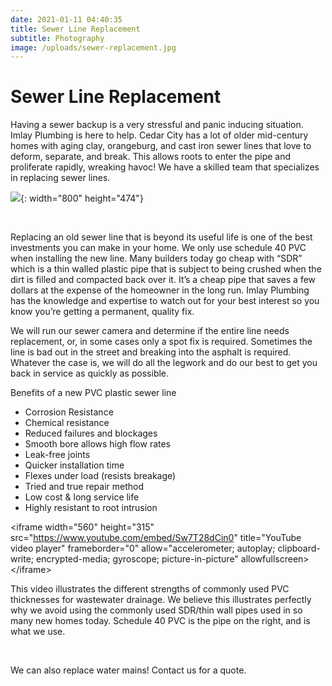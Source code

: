 ```yaml
---
date: 2021-01-11 04:40:35
title: Sewer Line Replacement
subtitle: Photography
image: /uploads/sewer-replacement.jpg
---
```


# Sewer Line Replacement

Having a sewer backup is a very stressful and panic inducing situation. Imlay Plumbing is here to help. Cedar City has a lot of older mid-century homes with aging clay, orangeburg, and cast iron sewer lines that love to deform, separate, and break. This allows roots to enter the pipe and proliferate rapidly, wreaking havoc\! We have a skilled team that specializes in replacing sewer lines.

![](/uploads/sewer-replacement-1.jpeg){: width="800" height="474"}

&nbsp;

Replacing an old sewer line that is beyond its useful life is one of the best investments you can make in your home. We only use schedule 40 PVC when installing the new line. Many builders today go cheap with “SDR” which is a thin walled plastic pipe that is subject to being crushed when the dirt is filled and compacted back over it. It’s a cheap pipe that saves a few dollars at the expense of the homeowner in the long run. Imlay Plumbing has the knowledge and expertise to watch out for your best interest so you know you’re getting a permanent, quality fix.

We will run our sewer camera and determine if the entire line needs replacement, or, in some cases only a spot fix is required. Sometimes the line is bad out in the street and breaking into the asphalt is required. Whatever the case is, we will do all the legwork and do our best to get you back in service as quickly as possible.

Benefits of a new PVC plastic sewer line

* Corrosion Resistance
* Chemical resistance
* Reduced failures and blockages
* Smooth bore allows high flow rates
* Leak-free joints
* Quicker installation time
* Flexes under load (resists breakage)
* Tried and true repair method
* Low cost & long service life
* Highly resistant to root intrusion

&lt;iframe width="560" height="315" src="https://www.youtube.com/embed/Sw7T28dCin0" title="YouTube video player" frameborder="0" allow="accelerometer; autoplay; clipboard-write; encrypted-media; gyroscope; picture-in-picture" allowfullscreen&gt;&lt;/iframe&gt;

This video illustrates the different strengths of commonly used PVC thicknesses for wastewater drainage. We believe this illustrates perfectly why we avoid using the commonly used SDR/thin wall pipes used in so many new homes today. Schedule 40 PVC is the pipe on the right, and is what we use.

&nbsp;

We can also replace water mains\! Contact us for a quote.
